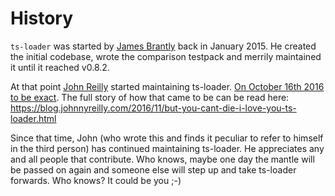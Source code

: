 # History

`ts-loader` was started by [James Brantly](http://www.jbrantly.com/) back in January 2015. He created the initial codebase, wrote the comparison testpack and merrily maintained it until it reached v0.8.2.

At that point [John Reilly](https://blog.johnnyreilly.com/) started maintaining ts-loader. [On October 16th 2016 to be exact](https://twitter.com/jbrantly/status/785931975064444928).  The full story of how that came to be can be read here: https://blog.johnnyreilly.com/2016/11/but-you-cant-die-i-love-you-ts-loader.html 

Since that time, John (who wrote this and finds it peculiar to refer to himself in the third person) has continued maintaining ts-loader. He appreciates any and all people that contribute. Who knows, maybe one day the mantle will be passed on again and someone else will step up and take ts-loader forwards. Who knows? It could be you ;-) 